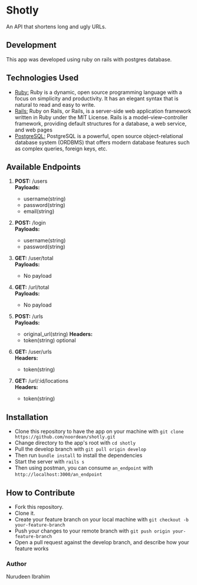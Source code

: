 # Shotly
An API that shortens long and ugly URLs. 

## Development
This app was developed using ruby on rails with postgres database.

## Technologies Used
* [Ruby:](https://www.ruby-lang.org/en/) Ruby is a dynamic, open source programming language with a focus on simplicity and productivity. It has an elegant syntax that is natural to read and easy to write.
* [Rails:](https://http://rubyonrails.org/) Ruby on Rails, or Rails, is a server-side web application framework written in Ruby under the MIT License. Rails is a model–view–controller framework, providing default structures for a database, a web service, and web pages
* [PostgreSQL:](https://www.postgresql.org/) PostgreSQL is a powerful, open source object-relational database system (ORDBMS) that offers modern database features such as complex queries, foreign keys, etc.

## Available Endpoints
1. <b>POST:</b> /users <br>
   <b>Payloads:</b>
      - username(string)
      - password(string)
      - email(string)

2. <b>POST:</b> /login <br>
   <b>Payloads:</b>
      - username(string)
      - password(string)

3. <b>GET:</b> /user/total <br>
   <b>Payloads:</b>
      - No payload

4. <b>GET:</b> /url/total <br>
   <b>Payloads:</b>
      - No payload

5. <b>POST:</b> /urls <br>
   <b>Payloads:</b>
      - original_url(string)
   <b>Headers:</b>
      - token(string) optional

6. <b>GET:</b> /user/urls <br>
   <b>Headers:</b>
      - token(string)

7. <b>GET:</b> /url/:id/locations <br>
   <b>Headers:</b>
      - token(string)

## Installation
- Clone this repository to have the app on your machine with ```git clone https://github.com/noordean/shotly.git```
- Change directory to the app's root with ```cd shotly```
- Pull the develop branch with ```git pull origin develop```
- Then run ```bundle install```  to install the dependencies
- Start the server with ```rails s```
- Then using postman, you can consume `an_endpoint` with ```http://localhost:3000/an_endpoint```

## How to Contribute
- Fork this repository.
- Clone it.
- Create your feature branch on your local machine with ```git checkout -b your-feature-branch```
- Push your changes to your remote branch with ```git push origin your-feature-branch```
- Open a pull request against the develop branch, and describe how your feature works

### Author
Nurudeen Ibrahim
